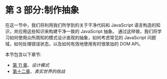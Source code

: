 # 第 3 部分:制作抽象

在这一节中，我们将利用我们所学到的关于干净代码和 JavaScript 语言构造的知识，并应用这些知识来构建干净一致的 JavaScript 抽象。 通过这样做，我们将学习如何使用众所周知的模式设计直观的抽象，如何考虑常见的 JavaScript 问题域，如何处理错误状态，以及如何有效地使用有时很笨拙的 DOM API。

本节包含以下章节:

*   [第 11 章](11.html)、*设计模式*
*   [第十二章](12.html)、*真实世界的挑战*